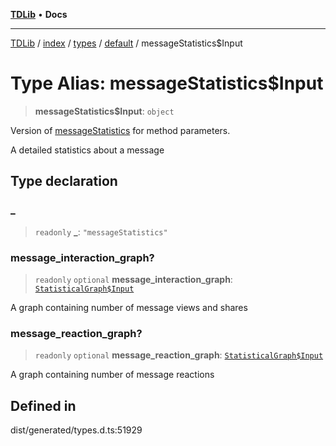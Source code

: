 [**TDLib**](../../../../../../README.md) • **Docs**

***

[TDLib](../../../../../../modules.md) / [index](../../../../../README.md) / [types](../../../README.md) / [default](../README.md) / messageStatistics$Input

# Type Alias: messageStatistics$Input

> **messageStatistics$Input**: `object`

Version of [messageStatistics](messageStatistics-1.md) for method parameters.

A detailed statistics about a message

## Type declaration

### \_

> `readonly` **\_**: `"messageStatistics"`

### message\_interaction\_graph?

> `readonly` `optional` **message\_interaction\_graph**: [`StatisticalGraph$Input`](StatisticalGraph$Input.md)

A graph containing number of message views and shares

### message\_reaction\_graph?

> `readonly` `optional` **message\_reaction\_graph**: [`StatisticalGraph$Input`](StatisticalGraph$Input.md)

A graph containing number of message reactions

## Defined in

dist/generated/types.d.ts:51929
